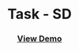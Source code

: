 <br />
<div align="center">
  <h1 align="center">Task - SD</h1>
   <h3 align="center">
    <a href="https://task-sd.vercel.app/">View Demo</a>
  </h3>
</div>
